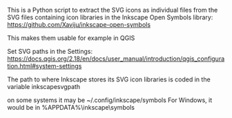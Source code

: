 This is a Python script to extract the SVG icons as individual files
from the SVG files containing icon libraries in the
Inkscape Open Symbols library: https://github.com/Xaviju/inkscape-open-symbols

This makes them usable for example in QGIS

Set SVG paths in the Settings: https://docs.qgis.org/2.18/en/docs/user_manual/introduction/qgis_configuration.html#system-settings

The path to where Inkscape stores its SVG icon libraries is coded
in the variable inkscapesvgpath

on some systems it may be ~/.config/inkscape/symbols
For Windows, it would be in %APPDATA%\inkscape\symbols